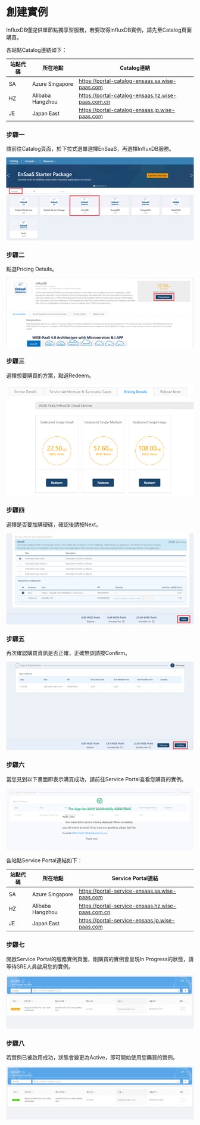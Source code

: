 # 創建實例

InfluxDB僅提供單節點獨享型服務，若要取得InfluxDB實例，請先至Catalog頁面購買。

各站點Catalog連結如下：

 站點代碼 | 所在地點          | Catalog連結                             |
 | -------- | ----------------- | ---------------------------------------------- |
 | SA       | Azure Singapore   | https://portal-catalog-ensaas.sa.wise-paas.com |
 | HZ       | Alibaba Hangzhou | https://portal-catalog-ensaas.hz.wise-paas.com.cn |
 | JE       | Japan East        | https://portal-catalog-ensaas.jp.wise-paas.com |

### 步驟一

請前往Catalog頁面，於下拉式選單選擇EnSaaS，再選擇InfluxDB服務。

![Catalog](./images/catalog.PNG)

### 步驟二

點選Pricing Details。

![購買流程](./images/pricing1.PNG)

### 步驟三

選擇想要購買的方案，點選Redeem。

![購買流程](./images/pricing2.PNG)

### 步驟四

選擇是否要加購硬碟，確認後請按Next。

![購買流程](./images/pricing3.PNG)

### 步驟五

再次確認購買資訊是否正確，正確無誤請按Confirm。

![購買流程](./images/pricing4.PNG)

### 步驟六

當您見到以下畫面即表示購買成功，請前往Service Portal查看您購買的實例。

![購買流程](./images/pricing5.PNG)

各站點Service Portal連結如下：

 站點代碼 | 所在地點          | Service Portal連結                             |
 | -------- | ----------------- | ---------------------------------------------- |
 | SA       | Azure Singapore   | https://portal-service-ensaas.sa.wise-paas.com |
 | HZ       | Alibaba  Hangzhou | https://portal-service-ensaas.hz.wise-paas.com.cn |
 | JE       | Japan East        | https://portal-service-ensaas.jp.wise-paas.com |
 
 ### 步驟七
 
 開啟Service Portal的服務實例頁面，剛購買的實例會呈現In Progress的狀態，請等待SRE人員啟用您的實例。
 
 ![Service Portal](./images/portal1.PNG)
 
 ### 步驟八
 
 若實例已被啟用成功，狀態會變更為Active，即可開始使用您購買的實例。
 
 ![Service Portal](./images/portal2.PNG)
